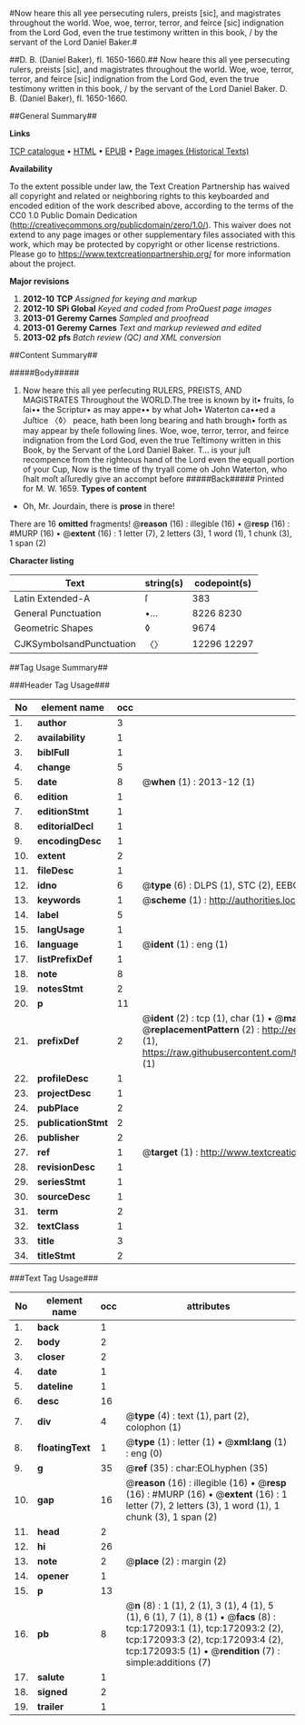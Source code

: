 #Now heare this all yee persecuting rulers, preists [sic], and magistrates throughout the world. Woe, woe, terror, terror, and feirce [sic] indignation from the Lord God, even the true testimony written in this book, / by the servant of the Lord Daniel Baker.#

##D. B. (Daniel Baker), fl. 1650-1660.##
Now heare this all yee persecuting rulers, preists [sic], and magistrates throughout the world. Woe, woe, terror, terror, and feirce [sic] indignation from the Lord God, even the true testimony written in this book, / by the servant of the Lord Daniel Baker.
D. B. (Daniel Baker), fl. 1650-1660.

##General Summary##

**Links**

[TCP catalogue](http://www.ota.ox.ac.uk/tcp/)  • 
[HTML](http://tei.it.ox.ac.uk/tcp/Texts-HTML/free/A77/A77554.html)  • 
[EPUB](http://tei.it.ox.ac.uk/tcp/Texts-EPUB/free/A77/A77554.epub) • 
[Page images (Historical Texts)](https://historicaltexts.jisc.ac.uk/eebo-45578132e)

**Availability**

To the extent possible under law, the Text Creation Partnership has waived all copyright and related or neighboring rights to this keyboarded and encoded edition of the work described above, according to the terms of the CC0 1.0 Public Domain Dedication (http://creativecommons.org/publicdomain/zero/1.0/). This waiver does not extend to any page images or other supplementary files associated with this work, which may be protected by copyright or other license restrictions. Please go to https://www.textcreationpartnership.org/ for more information about the project.

**Major revisions**

1. __2012-10__ __TCP__ *Assigned for keying and markup*
1. __2012-10__ __SPi Global__ *Keyed and coded from ProQuest page images*
1. __2013-01__ __Geremy Carnes__ *Sampled and proofread*
1. __2013-01__ __Geremy Carnes__ *Text and markup reviewed and edited*
1. __2013-02__ __pfs__ *Batch review (QC) and XML conversion*

##Content Summary##

#####Body#####

1. Now heare this all yee perſecuting RULERS, PREISTS, AND MAGISTRATES Throughout the WORLD.The tree is known by it• fruits, ſo ſai•• the Scriptur• as may appe•• by what Joh• Waterton ca••ed a Juſtice 〈◊〉 peace, hath been long bearing and hath brough• forth as may appear by theſe following lines. Woe, woe, terror, terror, and feirce indignation from the Lord God, even the true Teſtimony written in this Book, by the Servant of the Lord Daniel Baker.
T… is your juſt recompence from the righteous hand of the Lord even the equall portion of your Cup, Now is the time of thy tryall come oh John Waterton, who ſhalt moſt aſſuredly give an accompt before
#####Back#####
Printed for M. W. 1659.
**Types of content**

  * Oh, Mr. Jourdain, there is **prose** in there!

There are 16 **omitted** fragments! 
 @__reason__ (16) : illegible (16)  •  @__resp__ (16) : #MURP (16)  •  @__extent__ (16) : 1 letter (7), 2 letters (3), 1 word (1), 1 chunk (3), 1 span (2)

**Character listing**


|Text|string(s)|codepoint(s)|
|---|---|---|
|Latin Extended-A|ſ|383|
|General Punctuation|•…|8226 8230|
|Geometric Shapes|◊|9674|
|CJKSymbolsandPunctuation|〈〉|12296 12297|

##Tag Usage Summary##

###Header Tag Usage###

|No|element name|occ|attributes|
|---|---|---|---|
|1.|__author__|3||
|2.|__availability__|1||
|3.|__biblFull__|1||
|4.|__change__|5||
|5.|__date__|8| @__when__ (1) : 2013-12 (1)|
|6.|__edition__|1||
|7.|__editionStmt__|1||
|8.|__editorialDecl__|1||
|9.|__encodingDesc__|1||
|10.|__extent__|2||
|11.|__fileDesc__|1||
|12.|__idno__|6| @__type__ (6) : DLPS (1), STC (2), EEBO-CITATION (1), OCLC (1), VID (1)|
|13.|__keywords__|1| @__scheme__ (1) : http://authorities.loc.gov/ (1)|
|14.|__label__|5||
|15.|__langUsage__|1||
|16.|__language__|1| @__ident__ (1) : eng (1)|
|17.|__listPrefixDef__|1||
|18.|__note__|8||
|19.|__notesStmt__|2||
|20.|__p__|11||
|21.|__prefixDef__|2| @__ident__ (2) : tcp (1), char (1)  •  @__matchPattern__ (2) : ([0-9\-]+):([0-9IVX]+) (1), (.+) (1)  •  @__replacementPattern__ (2) : http://eebo.chadwyck.com/downloadtiff?vid=$1&page=$2 (1), https://raw.githubusercontent.com/textcreationpartnership/Texts/master/tcpchars.xml#$1 (1)|
|22.|__profileDesc__|1||
|23.|__projectDesc__|1||
|24.|__pubPlace__|2||
|25.|__publicationStmt__|2||
|26.|__publisher__|2||
|27.|__ref__|1| @__target__ (1) : http://www.textcreationpartnership.org/docs/. (1)|
|28.|__revisionDesc__|1||
|29.|__seriesStmt__|1||
|30.|__sourceDesc__|1||
|31.|__term__|2||
|32.|__textClass__|1||
|33.|__title__|3||
|34.|__titleStmt__|2||


###Text Tag Usage###

|No|element name|occ|attributes|
|---|---|---|---|
|1.|__back__|1||
|2.|__body__|2||
|3.|__closer__|2||
|4.|__date__|1||
|5.|__dateline__|1||
|6.|__desc__|16||
|7.|__div__|4| @__type__ (4) : text (1), part (2), colophon (1)|
|8.|__floatingText__|1| @__type__ (1) : letter (1)  •  @__xml:lang__ (1) : eng (0)|
|9.|__g__|35| @__ref__ (35) : char:EOLhyphen (35)|
|10.|__gap__|16| @__reason__ (16) : illegible (16)  •  @__resp__ (16) : #MURP (16)  •  @__extent__ (16) : 1 letter (7), 2 letters (3), 1 word (1), 1 chunk (3), 1 span (2)|
|11.|__head__|2||
|12.|__hi__|26||
|13.|__note__|2| @__place__ (2) : margin (2)|
|14.|__opener__|1||
|15.|__p__|13||
|16.|__pb__|8| @__n__ (8) : 1 (1), 2 (1), 3 (1), 4 (1), 5 (1), 6 (1), 7 (1), 8 (1)  •  @__facs__ (8) : tcp:172093:1 (1), tcp:172093:2 (2), tcp:172093:3 (2), tcp:172093:4 (2), tcp:172093:5 (1)  •  @__rendition__ (7) : simple:additions (7)|
|17.|__salute__|1||
|18.|__signed__|2||
|19.|__trailer__|1||
